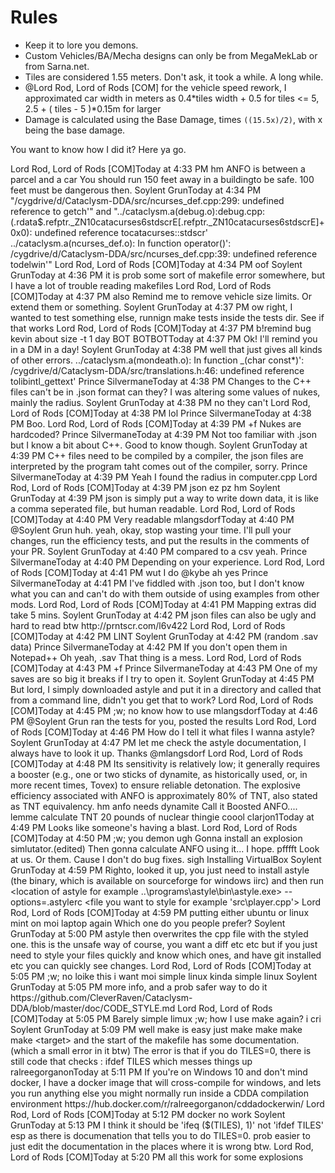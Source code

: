 # Rules

* Keep it to lore you demons.
* Custom Vehicles/BA/Mecha designs can only be from MegaMekLab or from Sarna.net.
* Tiles are considered 1.55 meters. Don't ask, it took a while. A long while.
* @Lord Rod, Lord of Rods [COM] for the vehicle speed rework, I approximated car width in meters as 0.4*tiles width  + 0.5 for tiles <= 5, 2.5 + ( tiles - 5 )*0.15m for larger
* Damage is calculated using the Base Damage, times `((15.5x)/2)`, with x being the base damage.
















































You want to know how I did it?
Here ya go.

Lord Rod, Lord of Rods [COM]Today at 4:33 PM
hm
ANFO is between a parcel and a car
You should run 150 feet away in a buildingto be safe.
100 feet must be dangerous then.
Soylent GrunToday at 4:34 PM
"/cygdrive/d/Cataclysm-DDA/src/ncurses_def.cpp:299: undefined reference to getch'" and "../cataclysm.a(debug.o):debug.cpp:(.rdata$.refptr._ZN10catacurses6stdscrE[.refptr._ZN10catacurses6stdscrE]+0x0): undefined reference tocatacurses::stdscr'
../cataclysm.a(ncurses_def.o): In function operator()':
/cygdrive/d/Cataclysm-DDA/src/ncurses_def.cpp:39: undefined reference todelwin'"
Lord Rod, Lord of Rods [COM]Today at 4:34 PM
oof
Soylent GrunToday at 4:36 PM
it is prob some sort of makefile error somewhere, but I have a lot of trouble reading makefiles
Lord Rod, Lord of Rods [COM]Today at 4:37 PM
also
Remind me to remove vehicle size limits.
Or extend them or something.
Soylent GrunToday at 4:37 PM
ow right, I wanted to test something else, runnign make tests inside the tests dir. See if that works
Lord Rod, Lord of Rods [COM]Today at 4:37 PM
b!remind bug kevin about size -t 1 day
BOT BOTBOTToday at 4:37 PM
 Ok! I'll remind you in a DM in a day! 
Soylent GrunToday at 4:38 PM
well that just gives all kinds of other errors. ../cataclysm.a(mondeath.o): In function _(char const*)':
/cygdrive/d/Cataclysm-DDA/src/translations.h:46: undefined reference tolibintl_gettext'
Prince SilvermaneToday at 4:38 PM
Changes to the C++ files can't be in .json format can they?  I was altering some values of nukes, mainly the radius.
Soylent GrunToday at 4:38 PM
no they can't 
Lord Rod, Lord of Rods [COM]Today at 4:38 PM
lol
Prince SilvermaneToday at 4:38 PM
Boo.
Lord Rod, Lord of Rods [COM]Today at 4:39 PM
+f
Nukes are hardcoded?
Prince SilvermaneToday at 4:39 PM
Not too familiar with .json but I know a bit about C++.  Good to know though.
Soylent GrunToday at 4:39 PM
C++ files need to be compiled by a compiler, the json files are interpreted by the program taht comes out of the compiler, sorry.
Prince SilvermaneToday at 4:39 PM
Yeah I found the radius in computer.cpp
Lord Rod, Lord of Rods [COM]Today at 4:39 PM
json ez pz
hm
Soylent GrunToday at 4:39 PM
json is simply put a way to write down data, it is like a comma seperated file, but human readable.
Lord Rod, Lord of Rods [COM]Today at 4:40 PM
Very readable
mlangsdorfToday at 4:40 PM
@Soylent Grun huh. yeah, okay, stop wasting your time. I'll pull your changes, run the efficiency tests, and put the results in the comments of your PR.
Soylent GrunToday at 4:40 PM
compared to a csv yeah.
Prince SilvermaneToday at 4:40 PM
Depending on your experience.
Lord Rod, Lord of Rods [COM]Today at 4:41 PM
wut I do @kybe
ah yes
Prince SilvermaneToday at 4:41 PM
I've fiddled with .json too, but I don't know what you can and can't do with them outside of using examples from other mods.
Lord Rod, Lord of Rods [COM]Today at 4:41 PM
Mapping extras did take 5 mins.
Soylent GrunToday at 4:42 PM
json files can also be ugly and hard to read btw
http://prntscr.com/l6v422
Lord Rod, Lord of Rods [COM]Today at 4:42 PM
LINT
Soylent GrunToday at 4:42 PM
(random .sav data)
Prince SilvermaneToday at 4:42 PM
If you don't open them in Notepad++
Oh yeah, .sav
That thing is a mess.
Lord Rod, Lord of Rods [COM]Today at 4:43 PM
+f
Prince SilvermaneToday at 4:43 PM
One of my saves are so big it breaks if I try to open it.
Soylent GrunToday at 4:45 PM
But lord, I simply downloaded astyle and put it in a directory and called that from a command line, didn't you get that to work?
Lord Rod, Lord of Rods [COM]Today at 4:45 PM
;w;
no know how to use
mlangsdorfToday at 4:46 PM
@Soylent Grun ran the tests for you, posted the results
Lord Rod, Lord of Rods [COM]Today at 4:46 PM
How do I tell it what files I wanna astyle?
Soylent GrunToday at 4:47 PM
let me check the astyle documentation, I always have to look it up.
Thanks @mlangsdorf
Lord Rod, Lord of Rods [COM]Today at 4:48 PM
Its sensitivity is relatively low; it generally requires a booster (e.g., one or two sticks of dynamite, as historically used, or, in more recent times, Tovex) to ensure reliable detonation. The explosive efficiency associated with ANFO is approximately 80% of TNT, also stated as TNT equivalency. 
hm
anfo needs dynamite
Call it Boosted ANFO....
lemme calculate TNT
20 pounds of nuclear thingie
coool
clarjon1Today at 4:49 PM
Looks like someone's having a blast.
Lord Rod, Lord of Rods [COM]Today at 4:50 PM
;w;
you demon
ugh
Gonna install an explosion simlutator.(edited)
Then gonna calculate ANFO using it...
I hope.
pfffft
Look at us.
Or them.
Cause I don't do bug fixes.
sigh
Installing VirtualBox
Soylent GrunToday at 4:59 PM
Righto, looked it up, you just need to install astyle (the binary, which is available on sourceforge for windows iirc) and then run <location of astyle for example ..\programs\astyle\bin\astyle.exe> --options=.astylerc <file you want to style for example 'src\player.cpp'>
Lord Rod, Lord of Rods [COM]Today at 4:59 PM
putting either ubuntu or linux mint on moi laptop again
Which one do you people prefer?
Soylent GrunToday at 5:00 PM
astyle then overwrites the cpp file with the styled one.
this is the unsafe way of course, you want a diff etc etc but if you just need to style your files quickly and know which ones, and have git installed etc you can quickly see changes.
Lord Rod, Lord of Rods [COM]Today at 5:05 PM
;w;
no loike this
i want moi simple linux
kinda simple linux
Soylent GrunToday at 5:05 PM
more info, and a prob safer way to do it https://github.com/CleverRaven/Cataclysm-DDA/blob/master/doc/CODE_STYLE.md
Lord Rod, Lord of Rods [COM]Today at 5:05 PM
Barely simple limux
;w;
how I use make again?
i cri
Soylent GrunToday at 5:09 PM
well make is easy just make make make 
make <target>
and the start of the makefile has some documentation.
(which a small error in it btw)
The error is that if you do TILES=0, there is still code that checks : ifdef TILES which messes things up
ralreegorganonToday at 5:11 PM
If you're on Windows 10 and don't mind docker, I have a docker image that will cross-compile for windows, and lets you run anything else you might normally run inside a CDDA compilation environment https://hub.docker.com/r/ralreegorganon/cddadockerwin/
Lord Rod, Lord of Rods [COM]Today at 5:12 PM
docker no work
Soylent GrunToday at 5:13 PM
I think it should be 'ifeq ($(TILES), 1)' not 'ifdef TILES' esp as there is documenation that tells you to do TILES=0.
prob easier to just edit the documentation in the places where it is wrong btw.
Lord Rod, Lord of Rods [COM]Today at 5:20 PM
all this work
for some explosions
